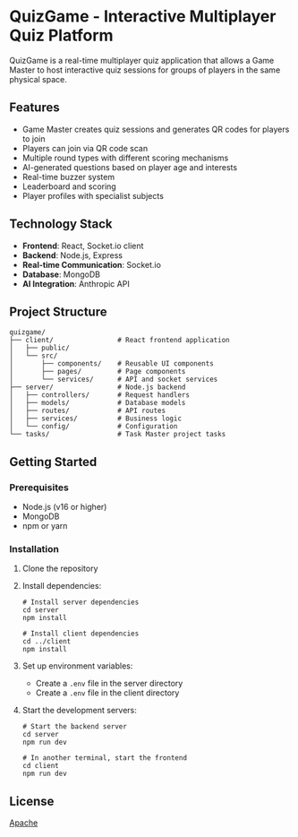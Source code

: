 # QuizGame - Interactive Multiplayer Quiz Platform

QuizGame is a real-time multiplayer quiz application that allows a Game Master to host interactive quiz sessions for groups of players in the same physical space.

## Features

- Game Master creates quiz sessions and generates QR codes for players to join
- Players can join via QR code scan
- Multiple round types with different scoring mechanisms
- AI-generated questions based on player age and interests
- Real-time buzzer system
- Leaderboard and scoring
- Player profiles with specialist subjects

## Technology Stack

- **Frontend**: React, Socket.io client
- **Backend**: Node.js, Express
- **Real-time Communication**: Socket.io
- **Database**: MongoDB
- **AI Integration**: Anthropic API

## Project Structure

```
quizgame/
├── client/                # React frontend application
│   ├── public/
│   └── src/
│       ├── components/    # Reusable UI components
│       ├── pages/         # Page components
│       └── services/      # API and socket services
├── server/                # Node.js backend
│   ├── controllers/       # Request handlers
│   ├── models/            # Database models
│   ├── routes/            # API routes
│   ├── services/          # Business logic
│   └── config/            # Configuration
└── tasks/                 # Task Master project tasks
```

## Getting Started

### Prerequisites

- Node.js (v16 or higher)
- MongoDB
- npm or yarn

### Installation

1. Clone the repository
2. Install dependencies:
   ```
   # Install server dependencies
   cd server
   npm install

   # Install client dependencies
   cd ../client
   npm install
   ```

3. Set up environment variables:
   - Create a `.env` file in the server directory
   - Create a `.env` file in the client directory

4. Start the development servers:
   ```
   # Start the backend server
   cd server
   npm run dev

   # In another terminal, start the frontend
   cd client
   npm run dev
   ```

## License

[Apache](LICENSE)
